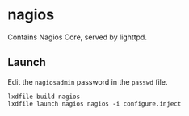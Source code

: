 nagios
======

Contains Nagios Core, served by lighttpd.

Launch
------

Edit the `nagiosadmin` password in the `passwd` file.

```
lxdfile build nagios
lxdfile launch nagios nagios -i configure.inject
```
